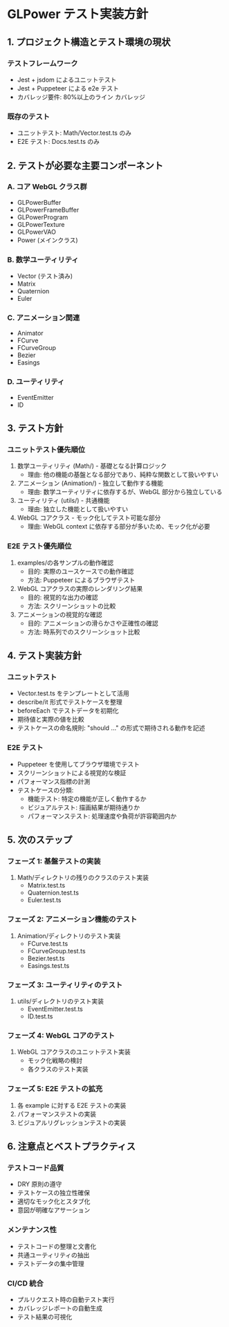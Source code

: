 # GLPower テスト実装方針

## 1. プロジェクト構造とテスト環境の現状

### テストフレームワーク

- Jest + jsdom によるユニットテスト
- Jest + Puppeteer による e2e テスト
- カバレッジ要件: 80%以上のライン カバレッジ

### 既存のテスト

- ユニットテスト: Math/Vector.test.ts のみ
- E2E テスト: Docs.test.ts のみ

## 2. テストが必要な主要コンポーネント

### A. コア WebGL クラス群

- GLPowerBuffer
- GLPowerFrameBuffer
- GLPowerProgram
- GLPowerTexture
- GLPowerVAO
- Power (メインクラス)

### B. 数学ユーティリティ

- Vector (テスト済み)
- Matrix
- Quaternion
- Euler

### C. アニメーション関連

- Animator
- FCurve
- FCurveGroup
- Bezier
- Easings

### D. ユーティリティ

- EventEmitter
- ID

## 3. テスト方針

### ユニットテスト優先順位

1. 数学ユーティリティ (Math/) - 基礎となる計算ロジック
   - 理由: 他の機能の基盤となる部分であり、純粋な関数として扱いやすい
2. アニメーション (Animation/) - 独立して動作する機能
   - 理由: 数学ユーティリティに依存するが、WebGL 部分から独立している
3. ユーティリティ (utils/) - 共通機能
   - 理由: 独立した機能として扱いやすい
4. WebGL コアクラス - モック化してテスト可能な部分
   - 理由: WebGL context に依存する部分が多いため、モック化が必要

### E2E テスト優先順位

1. examples/の各サンプルの動作確認
   - 目的: 実際のユースケースでの動作確認
   - 方法: Puppeteer によるブラウザテスト
2. WebGL コアクラスの実際のレンダリング結果
   - 目的: 視覚的な出力の確認
   - 方法: スクリーンショットの比較
3. アニメーションの視覚的な確認
   - 目的: アニメーションの滑らかさや正確性の確認
   - 方法: 時系列でのスクリーンショット比較

## 4. テスト実装方針

### ユニットテスト

- Vector.test.ts をテンプレートとして活用
- describe/it 形式でテストケースを整理
- beforeEach でテストデータを初期化
- 期待値と実際の値を比較
- テストケースの命名規則: "should ..." の形式で期待される動作を記述

### E2E テスト

- Puppeteer を使用してブラウザ環境でテスト
- スクリーンショットによる視覚的な検証
- パフォーマンス指標の計測
- テストケースの分類:
  - 機能テスト: 特定の機能が正しく動作するか
  - ビジュアルテスト: 描画結果が期待通りか
  - パフォーマンステスト: 処理速度や負荷が許容範囲内か

## 5. 次のステップ

### フェーズ 1: 基盤テストの実装

1. Math/ディレクトリの残りのクラスのテスト実装
   - Matrix.test.ts
   - Quaternion.test.ts
   - Euler.test.ts

### フェーズ 2: アニメーション機能のテスト

1. Animation/ディレクトリのテスト実装
   - FCurve.test.ts
   - FCurveGroup.test.ts
   - Bezier.test.ts
   - Easings.test.ts

### フェーズ 3: ユーティリティのテスト

1. utils/ディレクトリのテスト実装
   - EventEmitter.test.ts
   - ID.test.ts

### フェーズ 4: WebGL コアのテスト

1. WebGL コアクラスのユニットテスト実装
   - モック化戦略の検討
   - 各クラスのテスト実装

### フェーズ 5: E2E テストの拡充

1. 各 example に対する E2E テストの実装
2. パフォーマンステストの実装
3. ビジュアルリグレッションテストの実装

## 6. 注意点とベストプラクティス

### テストコード品質

- DRY 原則の遵守
- テストケースの独立性確保
- 適切なモック化とスタブ化
- 意図が明確なアサーション

### メンテナンス性

- テストコードの整理と文書化
- 共通ユーティリティの抽出
- テストデータの集中管理

### CI/CD 統合

- プルリクエスト時の自動テスト実行
- カバレッジレポートの自動生成
- テスト結果の可視化

